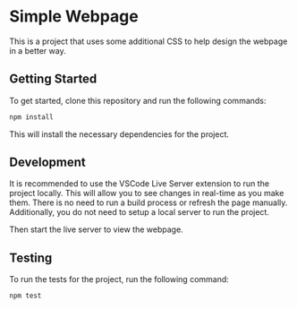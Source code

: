 # Simple Webpage

This is a project that uses some additional CSS to help design the webpage in
a better way.

## Getting Started

To get started, clone this repository and run the following commands:

```bash
npm install
```
This will install the necessary dependencies for the project.

## Development

It is recommended to use the VSCode Live Server extension to run the project
locally. This will allow you to see changes in real-time as you make them. There
is no need to run a build process or refresh the page manually. Additionally,
you do not need to setup a local server to run the project.

Then start the live server to view the webpage.

## Testing

To run the tests for the project, run the following command:

```bash
npm test
```

